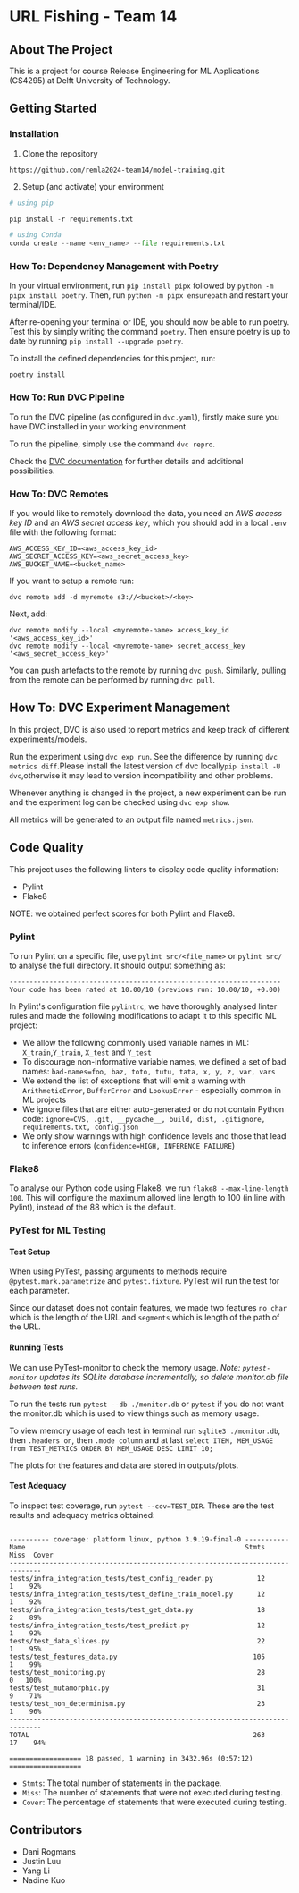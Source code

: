 # URL Fishing - Team 14

## About The Project

This is a project for course Release Engineering for ML Applications (CS4295) at Delft University of Technology.

## Getting Started

### Installation

1. Clone the repository

```
https://github.com/remla2024-team14/model-training.git
```

2. Setup (and activate) your environment

```python
# using pip

pip install -r requirements.txt

# using Conda
conda create --name <env_name> --file requirements.txt
```

### How To: Dependency Management with Poetry

In your virtual environment, run `pip install pipx` followed by `python -m pipx install poetry`. Then, run `python -m pipx ensurepath` and restart your terminal/IDE.

After re-opening your terminal or IDE, you should now be able to run poetry. Test this by simply writing the command `poetry`. Then ensure poetry is up to date by running `pip install --upgrade poetry`.

To install the defined dependencies for this project, run:

```
poetry install
```

### How To: Run DVC Pipeline

To run the DVC pipeline (as configured in `dvc.yaml`), firstly make sure you have DVC installed in your working environment.

To run the pipeline, simply use the command `dvc repro`.

Check the [DVC documentation](https://dvc.org/doc/start) for further details and additional possibilities.

### How To: DVC Remotes

If you would like to remotely download the data, you need an *AWS access key ID* and an *AWS secret access key*, which you should add in a local `.env` file with the following format:

```
AWS_ACCESS_KEY_ID=<aws_access_key_id>
AWS_SECRET_ACCESS_KEY=<aws_secret_access_key>
AWS_BUCKET_NAME=<bucket_name>
```

If you want to setup a remote run:

```
dvc remote add -d myremote s3://<bucket>/<key>
```

Next, add:

```
dvc remote modify --local <myremote-name> access_key_id '<aws_access_key_id>'
dvc remote modify --local <myremote-name> secret_access_key '<aws_secret_access_key>'
```

You can push artefacts to the remote by running `dvc push`. Similarly, pulling from the remote can be performed by running `dvc pull`.

## How To: DVC Experiment Management

In this project, DVC is also used to report metrics and keep track of different experiments/models.

Run the experiment using `dvc exp run`. See the difference by running `dvc metrics diff`.Please install the latest version of dvc locally`pip install -U dvc`,otherwise it may lead to version incompatibility and other problems.

Whenever anything is changed in the project, a new experiment can be run and the experiment log can be checked using `dvc exp show`.

All metrics will be generated to an output file named `metrics.json`.

## Code Quality

This project uses the following linters to display code quality information:

- Pylint
- Flake8

NOTE: we obtained perfect scores for both Pylint and Flake8.

### Pylint

To run Pylint on a specific file, use `pylint src/<file_name>` or `pylint src/` to analyse the full directory.
It should output something as:

```
--------------------------------------------------------------------
Your code has been rated at 10.00/10 (previous run: 10.00/10, +0.00)
```

In Pylint's configuration file `pylintrc`, we have thoroughly analysed linter rules and made the following modifications to adapt it to this specific ML project:

- We allow the following commonly used variable names in ML: `X_train`,`Y_train`,
  `X_test` and
  `Y_test`
- To discourage non-informative variable names, we defined a set of bad names: `bad-names=foo, baz, toto, tutu, tata, x, y, z, var, vars`
- We extend the list of exceptions that will emit a warning with `ArithmeticError`, `BufferError` and `LookupError` - especially common in ML projects
- We ignore files that are either auto-generated or do not contain Python code: `ignore=CVS, .git, __pycache__, build, dist, .gitignore, requirements.txt, config.json`
- We only show warnings with high confidence levels and those that lead to inference errors (`confidence=HIGH, INFERENCE_FAILURE`)

### Flake8

To analyse our Python code using Flake8, we run `flake8 --max-line-length 100`. This will configure the maximum allowed line length to 100 (in line with Pylint), instead of the 88 which is the default.

### PyTest for ML Testing

#### Test Setup

When using PyTest, passing arguments to methods require `@pytest.mark.parametrize` and `pytest.fixture`.
PyTest will run the test for each parameter.

Since our dataset does not contain features, we made two features `no_char` which is the length of the URL and `segments` which is length of the path of the URL.

#### Running Tests

We can use PyTest-monitor to check the memory usage.
*Note: `pytest-monitor` updates its SQLite database incrementally, so delete monitor.db file between test runs.*

To run the tests run `pytest --db ./monitor.db` or `pytest` if you do not want the monitor.db which is used to view things such as memory usage.

To view memory usage of each test in terminal run `sqlite3 ./monitor.db`, then `.headers on`, then `.mode column` and at last `select ITEM, MEM_USAGE from TEST_METRICS ORDER BY MEM_USAGE DESC LIMIT 10;`

The plots for the features and data are stored in outputs/plots. 

#### Test Adequacy

To inspect test coverage, run `pytest --cov=TEST_DIR`. These are the test results and adequacy metrics obtained:

```

---------- coverage: platform linux, python 3.9.19-final-0 -----------
Name                                                       Stmts   Miss  Cover
------------------------------------------------------------------------------
tests/infra_integration_tests/test_config_reader.py           12      1    92%
tests/infra_integration_tests/test_define_train_model.py      12      1    92%
tests/infra_integration_tests/test_get_data.py                18      2    89%
tests/infra_integration_tests/test_predict.py                 12      1    92%
tests/test_data_slices.py                                     22      1    95%
tests/test_features_data.py                                  105      1    99%
tests/test_monitoring.py                                      28      0   100%
tests/test_mutamorphic.py                                     31      9    71%
tests/test_non_determinism.py                                 23      1    96%
------------------------------------------------------------------------------
TOTAL                                                        263     17    94%

================== 18 passed, 1 warning in 3432.96s (0:57:12) ==================
```

- `Stmts`: The total number of statements in the package.
- `Miss`: The number of statements that were not executed during testing.
- `Cover`: The percentage of statements that were executed during testing.


## Contributors

- Dani Rogmans
- Justin Luu
- Yang Li
- Nadine Kuo
